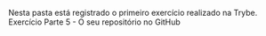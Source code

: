 Nesta pasta está registrado o primeiro exercício realizado na Trybe.
Exercício Parte 5 - O seu repositório no GitHub
